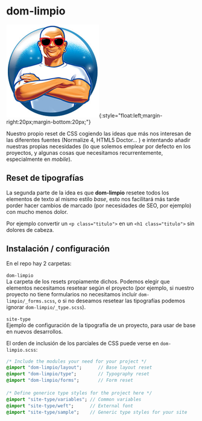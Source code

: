 # dom-limpio

![Dom Limpio!](dom-limpio-logo.png){:style="float:left;margin-right:20px;margin-bottom:20px;"}

Nuestro propio reset de CSS cogiendo las ideas que más nos interesan de las diferentes fuentes (Normalize 4, HTML5 Doctor... ) e intentando añadir nuestras propias necesidades (lo que solemos emplear por defecto en los proyectos, y algunas cosas que necesitamos recurrentemente, especialmente en _mobile_).

## Reset de tipografías
La segunda parte de la idea es que **dom-limpio** resetee todos los elementos de texto al mismo estilo _base_, esto nos facilitará más tarde porder hacer cambios de marcado (por necesidades de SEO, por ejemplo) con mucho menos dolor.

Por ejemplo convertir un `<p class="titulo">` en un `<h1 class="titulo">` sin dolores de cabeza.

## Instalación / configuración

En el repo hay 2 carpetas:

`dom-limpio`  
La carpeta de los resets propiamente dichos. Podemos elegir que elementos necesitamos resetear según el proyecto (por ejemplo, si nuestro proyecto no tiene formularios no necesitamos incluir `dom-limpio/_forms.scss`, o si no deseamos resetear las tipografías podemos ignorar `dom-limpio/_type.scss`).

`site-type`  
Ejemplo de configuración de la tipografía de un proyecto, para usar de base en nuevos desarrollos.

El orden de inclusión de los parciales de CSS puede verse en `dom-limpio.scss`:

````SASS
/* Include the modules your need for your project */
@import "dom-limpio/layout";      // Base layout reset
@import "dom-limpio/type";        // Typography reset
@import "dom-limpio/forms";       // Form reset

/* Define generice type styles for the project here */
@import "site-type/variables"; // Common variables
@import "site-type/weft";      // External font
@import "site-type/sample";    // Generic type styles for your site
````
